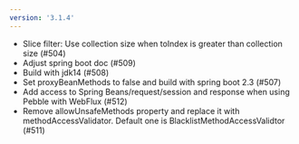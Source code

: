 ```yaml
---
version: '3.1.4'
---
```


- Slice filter: Use collection size when toIndex is greater than collection size  (#504)
- Adjust spring boot doc (#509) 
- Build with jdk14 (#508)
- Set proxyBeanMethods to false and build with spring boot 2.3 (#507)
- Add access to Spring Beans/request/session and response when using Pebble with WebFlux (#512)
- Remove allowUnsafeMethods property and replace it with methodAccessValidator. Default one is BlacklistMethodAccessValidtor (#511)  